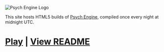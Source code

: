 ![Psych Engine Logo](https://i.ytimg.com/vi/pe8vHtnmjCg/maxresdefault.jpg)

This site hosts HTML5 builds of [Psych Engine](https://github.com/ShadowMario/FNF-PsychEngine), compiled once every night at midnight UTC.

# [Play](nightly/) | [View README](https://github.com/ShadowMario/FNF-PsychEngine#readme)
